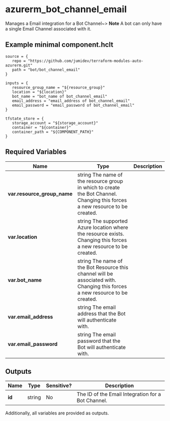 # azurerm_bot_channel_email

Manages a Email integration for a Bot Channel~> **Note** A bot can only have a single Email Channel associated with it.

## Example minimal component.hclt

```hcl
source = {
   repo = "https://github.com/jumidev/terraform-modules-auto-azurerm.git" 
   path = "bot/bot_channel_email" 
}

inputs = {
   resource_group_name = "${resource_group}" 
   location = "${location}" 
   bot_name = "bot_name of bot_channel_email" 
   email_address = "email_address of bot_channel_email" 
   email_password = "email_password of bot_channel_email" 
}

tfstate_store = {
   storage_account = "${storage_account}" 
   container = "${container}" 
   container_path = "${COMPONENT_PATH}" 
}

```

## Required Variables

| Name | Type |  Description |
| ---- | --------- |  ----------- |
| **var.resource_group_name** | string  The name of the resource group in which to create the Bot Channel. Changing this forces a new resource to be created. | 
| **var.location** | string  The supported Azure location where the resource exists. Changing this forces a new resource to be created. | 
| **var.bot_name** | string  The name of the Bot Resource this channel will be associated with. Changing this forces a new resource to be created. | 
| **var.email_address** | string  The email address that the Bot will authenticate with. | 
| **var.email_password** | string  The email password that the Bot will authenticate with. | 



## Outputs

| Name | Type | Sensitive? | Description |
| ---- | ---- | --------- | --------- |
| **id** | string | No  | The ID of the Email Integration for a Bot Channel. | 

Additionally, all variables are provided as outputs.

